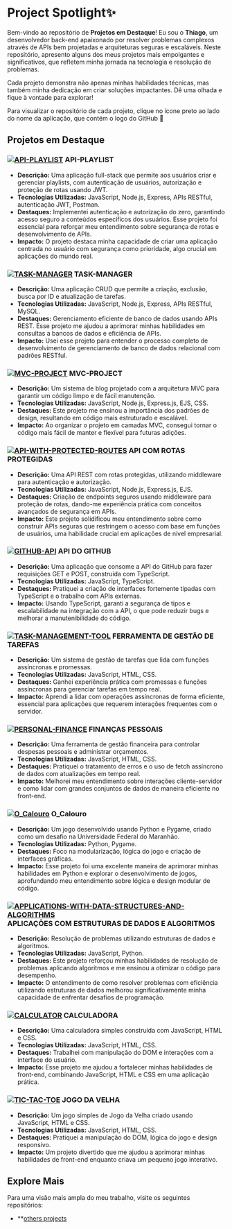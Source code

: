 # Project Spotlight✨

Bem-vindo ao repositório de **Projetos em Destaque**! Eu sou o **Thiago**, um desenvolvedor back-end apaixonado por resolver problemas complexos através de APIs bem projetadas e arquiteturas seguras e escaláveis. Neste repositório, apresento alguns dos meus projetos mais empolgantes e significativos, que refletem minha jornada na tecnologia e resolução de problemas.

Cada projeto demonstra não apenas minhas habilidades técnicas, mas também minha dedicação em criar soluções impactantes. Dê uma olhada e fique à vontade para explorar!

Para visualizar o repositório de cada projeto, clique no ícone preto ao lado do nome da aplicação, que contém o logo do GitHub 🔗

## Projetos em Destaque

### [![API-PLAYLIST](https://img.shields.io/badge/API--PLAYLIST-181717?style=flat-square&logo=github&logoColor=white)](https://github.com/tpsousa/api_playlist) API-PLAYLIST
- **Descrição:** Uma aplicação full-stack que permite aos usuários criar e gerenciar playlists, com autenticação de usuários, autorização e proteção de rotas usando JWT.
- **Tecnologias Utilizadas:** JavaScript, Node.js, Express, APIs RESTful, autenticação JWT, Postman.
- **Destaques:** Implementei autenticação e autorização do zero, garantindo acesso seguro a conteúdos específicos dos usuários. Esse projeto foi essencial para reforçar meu entendimento sobre segurança de rotas e desenvolvimento de APIs.
- **Impacto:** O projeto destaca minha capacidade de criar uma aplicação centrada no usuário com segurança como prioridade, algo crucial em aplicações do mundo real.

### [![TASK-MANAGER](https://img.shields.io/badge/TASK--MANAGER-181717?style=flat-square&logo=github&logoColor=white)](https://github.com/tpsousa/task_manager) TASK-MANAGER
- **Descrição:** Uma aplicação CRUD que permite a criação, exclusão, busca por ID e atualização de tarefas.
- **Tecnologias Utilizadas:** JavaScript, Node.js, Express, APIs RESTful, MySQL.
- **Destaques:** Gerenciamento eficiente de banco de dados usando APIs REST. Esse projeto me ajudou a aprimorar minhas habilidades em consultas a bancos de dados e eficiência de APIs.
- **Impacto:** Usei esse projeto para entender o processo completo de desenvolvimento de gerenciamento de banco de dados relacional com padrões RESTful.

### [![MVC-PROJECT](https://img.shields.io/badge/MVC--PROJECT-181717?style=flat-square&logo=github&logoColor=white)](https://github.com/tpsousa/MVC-PROJECT) MVC-PROJECT
- **Descrição:** Um sistema de blog projetado com a arquitetura MVC para garantir um código limpo e de fácil manutenção.
- **Tecnologias Utilizadas:** JavaScript, Node.js, Express.js, EJS, CSS.
- **Destaques:** Este projeto me ensinou a importância dos padrões de design, resultando em código mais estruturado e escalável.
- **Impacto:** Ao organizar o projeto em camadas MVC, consegui tornar o código mais fácil de manter e flexível para futuras adições.

### [![API-WITH-PROTECTED-ROUTES](https://img.shields.io/badge/API--WITH--PROTECTED--ROUTES-181717?style=flat-square&logo=github&logoColor=white)](https://github.com/tpsousa/api_rotas_protegidas) API COM ROTAS PROTEGIDAS
- **Descrição:** Uma API REST com rotas protegidas, utilizando middleware para autenticação e autorização.
- **Tecnologias Utilizadas:** JavaScript, Node.js, Express.js, EJS.
- **Destaques:** Criação de endpoints seguros usando middleware para proteção de rotas, dando-me experiência prática com conceitos avançados de segurança em APIs.
- **Impacto:** Este projeto solidificou meu entendimento sobre como construir APIs seguras que restringem o acesso com base em funções de usuários, uma habilidade crucial em aplicações de nível empresarial.

### [![GITHUB-API](https://img.shields.io/badge/GITHUB--API-181717?style=flat-square&logo=github&logoColor=white)](https://github.com/tpsousa/typescript--exercises/tree/main/githubAPI) API DO GITHUB
- **Descrição:** Uma aplicação que consome a API do GitHub para fazer requisições GET e POST, construída com TypeScript.
- **Tecnologias Utilizadas:** JavaScript, TypeScript.
- **Destaques:** Pratiquei a criação de interfaces fortemente tipadas com TypeScript e o trabalho com APIs externas.
- **Impacto:** Usando TypeScript, garanti a segurança de tipos e escalabilidade na integração com a API, o que pode reduzir bugs e melhorar a manutenibilidade do código.

### [![TASK-MANAGEMENT-TOOL](https://img.shields.io/badge/TASK--MANAGEMENT--TOOL-181717?style=flat-square&logo=github&logoColor=white)](https://github.com/tpsousa/games-and-tools/tree/main/sistemaDeGestaoDeTarefas) FERRAMENTA DE GESTÃO DE TAREFAS
- **Descrição:** Um sistema de gestão de tarefas que lida com funções assíncronas e promessas.
- **Tecnologias Utilizadas:** JavaScript, HTML, CSS.
- **Destaques:** Ganhei experiência prática com promessas e funções assíncronas para gerenciar tarefas em tempo real.
- **Impacto:** Aprendi a lidar com operações assíncronas de forma eficiente, essencial para aplicações que requerem interações frequentes com o servidor.

### [![PERSONAL-FINANCE](https://img.shields.io/badge/PERSONAL--FINANCE-181717?style=flat-square&logo=github&logoColor=white)](https://github.com/tpsousa/games-and-tools/tree/main/personalFinance) FINANÇAS PESSOAIS
- **Descrição:** Uma ferramenta de gestão financeira para controlar despesas pessoais e administrar orçamentos.
- **Tecnologias Utilizadas:** JavaScript, HTML, CSS.
- **Destaques:** Pratiquei o tratamento de erros e o uso de fetch assíncrono de dados com atualizações em tempo real.
- **Impacto:** Melhorei meu entendimento sobre interações cliente-servidor e como lidar com grandes conjuntos de dados de maneira eficiente no front-end.

### [![O_Calouro](https://img.shields.io/badge/O--CALOURO-181717?style=flat-square&logo=github&logoColor=white)](https://github.com/tpsousa/games-and-tools/tree/main/o_calouro) O_Calouro
- **Descrição:** Um jogo desenvolvido usando Python e Pygame, criado como um desafio na Universidade Federal do Maranhão.
- **Tecnologias Utilizadas:** Python, Pygame.
- **Destaques:** Foco na modularização, lógica do jogo e criação de interfaces gráficas.
- **Impacto:** Esse projeto foi uma excelente maneira de aprimorar minhas habilidades em Python e explorar o desenvolvimento de jogos, aprofundando meu entendimento sobre lógica e design modular de código.

### [![APPLICATIONS-WITH-DATA-STRUCTURES-AND-ALGORITHMS](https://img.shields.io/badge/APPLICATIONS--WITH--DATA--STRUCTURES--AND--ALGORITHMS-181717?style=flat-square&logo=github&logoColor=white)](https://github.com/tpsousa/Algorithms-and-data-structures) APLICAÇÕES COM ESTRUTURAS DE DADOS E ALGORITMOS
- **Descrição:** Resolução de problemas utilizando estruturas de dados e algoritmos.
- **Tecnologias Utilizadas:** JavaScript, Python.
- **Destaques:** Este projeto reforçou minhas habilidades de resolução de problemas aplicando algoritmos e me ensinou a otimizar o código para desempenho.
- **Impacto:** O entendimento de como resolver problemas com eficiência utilizando estruturas de dados melhorou significativamente minha capacidade de enfrentar desafios de programação.

### [![CALCULATOR](https://img.shields.io/badge/CALCULATOR-181717?style=flat-square&logo=github&logoColor=white)](https://github.com/tpsousa/games-and-tools/calculate) CALCULADORA
- **Descrição:** Uma calculadora simples construída com JavaScript, HTML e CSS.
- **Tecnologias Utilizadas:** JavaScript, HTML, CSS.
- **Destaques:** Trabalhei com manipulação do DOM e interações com a interface do usuário.
- **Impacto:** Esse projeto me ajudou a fortalecer minhas habilidades de front-end, combinando JavaScript, HTML e CSS em uma aplicação prática.

### [![TIC-TAC-TOE](https://img.shields.io/badge/TIC--TAC--TOE-181717?style=flat-square&logo=github&logoColor=white)](https://github.com/tpsousa/games-and-tools/tree/main/tic-tac-toe) JOGO DA VELHA
- **Descrição:** Um jogo simples de Jogo da Velha criado usando JavaScript, HTML e CSS.
- **Tecnologias Utilizadas:** JavaScript, HTML, CSS.
- **Destaques:** Pratiquei a manipulação do DOM, lógica do jogo e design responsivo.
- **Impacto:** Um projeto divertido que me ajudou a aprimorar minhas habilidades de front-end enquanto criava um pequeno jogo interativo.

## Explore Mais

Para uma visão mais ampla do meu trabalho, visite os seguintes repositórios:

- **[others projects]([https://github.com/tpsousa/repositories](https://github.com/tpsousa?tab=repositories))
